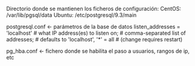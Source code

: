 Directorio donde se mantienen los ficheros de configuración:
CentOS: /var/lib/pgsql/data
Ubuntu: /etc/postgresql/9.3/main

postgresql.conf <- parámetros de la base de datos
 listen_addresses = 'localhost'         # what IP address(es) to listen on;
                                        # comma-separated list of addresses;
                                        # defaults to 'localhost', '*' = all
                                        # (change requires restart)


pg_hba.conf <- fichero donde se habilita el paso a usuarios, rangos de ip, etc
